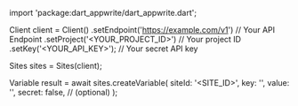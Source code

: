 import 'package:dart_appwrite/dart_appwrite.dart';

Client client = Client()
    .setEndpoint('https://example.com/v1') // Your API Endpoint
    .setProject('<YOUR_PROJECT_ID>') // Your project ID
    .setKey('<YOUR_API_KEY>'); // Your secret API key

Sites sites = Sites(client);

Variable result = await sites.createVariable(
    siteId: '<SITE_ID>',
    key: '<KEY>',
    value: '<VALUE>',
    secret: false, // (optional)
);
